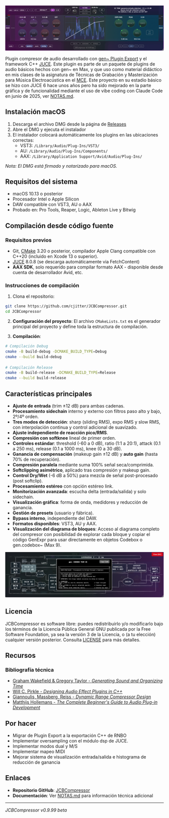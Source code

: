 
![JCBCompressor Interface](Assets/screenshot.png)

Plugin compresor de audio desarrollado con [gen~ Plugin Export](https://github.com/Cycling74/gen-plugin-export) y el framework C++ [JUCE](https://github.com/juce-framework/JUCE). Este plugin es parte de un paquete de plugins de audio básicos hechos con gen~ en Max, y que uso como material didáctico en mis clases de la asignatura de Técnicas de Grabación y Masterización para Música Electroacústica en el [MCE](https://katarinagurska.com/curso-of/master-de-composicion-electroacustica-mce/). Este proyecto en su estadio básico se hizo con JUCE 6 hace unos años pero ha sido mejorado en la parte gráfica y de funcionalidad mediante el uso de vibe coding con Claude Code en junio de 2025, ver [NOTAS.md](NOTAS.md).

## Instalación macOS
1. Descarga el archivo DMG desde la página de [Releases](https://github.com/cjitter/JCBCompressor/releases)
2. Abre el DMG y ejecuta el instalador
3. El instalador colocará automáticamente los plugins en las ubicaciones correctas:
   - VST3: `/Library/Audio/Plug-Ins/VST3/`
   - AU: `/Library/Audio/Plug-Ins/Components/`
   - AAX: `/Library/Application Support/Avid/Audio/Plug-Ins/`

*Nota: El DMG está firmado y notarizado para macOS.*

## Requisitos del sistema

- macOS 10.13 o posterior
- Procesador Intel o Apple Silicon
- DAW compatible con VST3, AU o AAX
- Probado en: Pro Tools, Reaper, Logic, Ableton Live y Bitwig

## Compilación desde código fuente

### Requisitos previos
- Git, [CMake](https://cmake.org) 3.20 o posterior, compilador Apple Clang compatible con C++20 (incluido en Xcode 13 o superior).
- [JUCE](https://github.com/juce-framework/JUCE) 8.0.8 (se descarga automáticamente via FetchContent)
- **AAX SDK**, solo requerido para compilar formato AAX - disponible desde cuenta de desarrollador Avid, etc.

### Instrucciones de compilación

1. Clona el repositorio:
```bash
git clone https://github.com/cjitter/JCBCompressor.git
cd JCBCompressor
```

2. **Configuración del proyecto**: El archivo `CMakeLists.txt` es el generador principal del proyecto y define toda la estructura de compilación.

3. **Compilación**:
```bash
# Compilación Debug
cmake -B build-debug -DCMAKE_BUILD_TYPE=Debug
cmake --build build-debug

# Compilación Release
cmake -B build-release -DCMAKE_BUILD_TYPE=Release
cmake --build build-release
```

## Características principales

- **Ajuste de entrada** (trim ±12 dB) para ambas cadenas.
- **Procesamiento sidechain** interno y externo con filtros paso alto y bajo, 2º/4º orden.
- **Tres modos de detección**: sharp (sliding RMS), expo RMS y slow RMS, con interpolación continua y control adicional de suavizado.
- **Ajuste independiente de reacción pico/RMS**.
- **Compresión con softknee** lineal de primer orden.
- **Controles estándar**: threshold (-60 a 0 dB), ratio (1:1 a 20:1), attack (0.1 a 250 ms), release (0.1 a 1000 ms), knee (0 a 30 dB).
- **Ganancia de compensación** (makeup gain ±12 dB) y **auto gain** (hasta 70% de recuperación).
- **Compresión paralela** mediante suma 100% señal seca/comprimida.
- **Softclipping asimétrico**, aplicado tras compresión y makeup gain.
- **Control Dry/Wet** (-6 dB a 50%) para mezcla de señal post-procesado (post softclip).
- **Procesamiento estéreo** con opción estéreo link.
- **Monitorización avanzada**: escucha delta (entrada/salida) y solo sidechain.
- **Visualización gráfica**: forma de onda, medidores y reducción de ganancia.
- **Gestión de presets** (usuario y fábrica).
- **Bypass interno**, independiente del DAW.
- **Formatos disponibles**: VST3, AU y AAX.
- **Visualización del diagrama de bloques**: Acceso al diagrama completo del compresor con posibilidad de explorar cada bloque y copiar el código GenExpr para usar directamente en objetos Codebox o gen.codebox~ (Max 9).

![Diagrama de Bloques](Assets/screenshotDiagram.png)

## Licencia

JCBCompressor es software libre: puedes redistribuirlo y/o modificarlo bajo los términos de la Licencia Pública General GNU publicada por la Free Software Foundation, ya sea la versión 3 de la Licencia, o (a tu elección) cualquier versión posterior. Consulta [LICENSE](LICENSE) para más detalles.

## Recursos

### Bibliografía técnica
- [Graham Wakefield & Gregory Taylor - *Generating Sound and Organizing Time*](https://cycling74.com/books/go)
- [Will C. Pirkle - *Designing Audio Effect Plugins in C++*](https://www.willpirkle.com)
- [Giannoulis, Massberg, Reiss - *Dynamic Range Compressor Design*](https://eecs.qmul.ac.uk/~josh/documents/2012/GiannoulisMassbergReiss-dynamicrangecompression-JAES2012.pdf)
- [Matthijs Hollemans - *The Complete Beginner's Guide to Audio Plug-in Development*](https://www.theaudioprogrammer.com/books/beginners-plugin-book)

## Por hacer

- Migrar de Plugin Export a la exportación C++ de RNBO
- Implementar oversampling con el módulo dsp de JUCE.
- Implementar modos dual y M/S
- Implementar mapeo MIDI
- Mejorar sistema de visualización entrada/salida e histograma de reducción de ganancia

## Enlaces

- **Repositorio GitHub**: [JCBCompressor](https://github.com/cjitter/JCBCompressor)
- **Documentación**: Ver [NOTAS.md](NOTAS.md) para información técnica adicional

---

*JCBCompressor v0.9.99 beta*
